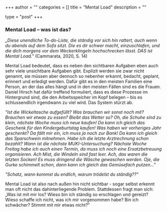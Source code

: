 +++
author = ""
categories = []
title = "Mental Load"
description = ""
 
type = "post"
+++

### Mental Load – was ist das?
*„Diese unendliche To-do-Liste, die ständig vor sich hin rattert, auch wenn du abends auf dem Sofa sitzt. Die es dir schwer macht, einzuschlafen, und die dich morgens vor dem Weckerklingeln hochschrecken lässt. DAS ist Mental Load."* (Cammarata, 2020, S. 14)


Mental Load bedeutet, dass es neben den sichtbaren Aufgaben eben auch sehr viele unsichtbare Aufgaben gibt. Explizit werden sie zwar nicht genannt, sie müssen aber dennoch so nebenher erkannt, bedacht, geplant, erinnert und erledigt werden. Dafür gibt es in den meisten Familien eine Person, an der das alles hängt und in den meisten Fällen sind es die Frauen. Daniel Hirsch hat dafür treffend formuliert, dass es diese Prozesse im Hintergrund sind, die den Arbeitsspeicher im Kopf belegen – bis es schlussendlich irgendwann zu viel wird. Das System stürzt ab. 


*"Ist die Wickeltasche aufgefüllt? Was brauchen wir sonst noch mit? Brauchen wir etwas zu essen? Bleibt das Wetter so? Oh, die Schuhe sind zu klein, nächste Woche muss ich neue kaufen! Da kann ich gleich das Geschenk für den Kindergeburtstag kaufen! Was haben wir vorheriges Jahr geschenkt? Da fällt mir ein, ich muss ja noch zur Bank! Da kann ich gleich das Sparschwein mitnehmen. Habe ich die letzte Arztrechnung schon bezahlt? Wann ist die nächste MUKI-Untersuchung? Nächste Woche Freitag habe ich auch einen Termin, da muss ich noch eine Ersatzbetreuung organisieren. Ach Mist, die Windeln sind fast leer. Ach, das waren die letzten Socken! Es muss dringend die Wäsche gewaschen werden. Oje, die Gurke schimmelt schon, dann kann ich gleich das Gemüsefach putzen…"*

*"Schatz, wann kommst du endlich, warum trödelst du ständig??"*


Mental Load ist also nach außen hin nicht sichtbar - sogar selbst erkennt man oft nicht das dahinterliegende Problem. Stattdessen fragt man sich: „Was ist mit mir los? Wieso bin ich ständig so erschlagen und gereizt? Wieso schaffe ich nicht, was ich mir vorgenommen habe? Bin ich schwächer? Stimmt mit mir etwas nicht?"










